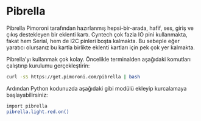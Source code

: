 <!--
---
name: Pibrella
class: board
type: hepsi
formfactor: diğer
manufacturer: Cyntech
description: Hepsi-bir-arada, hafif, ses, giriş ve çıkış destekleyen eklenti kartı.
url: http://pibrella.com
github: https://github.com/pimoroni/pibrella
buy: https://shop.cyntech.co.uk/products/pibrella?variant=581387897
image: 'pibrella.png'
pincount: 26
eeprom: no
pin:
  '7':
    name: Green LED
    direction: output
    active: high
  '11':
    name: Yellow LED
    direction: output
    active: high
  '12':
    name: Buzzer
    direction: output
    active: high
  '13':
    name: Red LED
    direction: output
    active: high
  '15':
    name: Output A
    direction: output
    active: high
  '16':
    name: Output B
    direction: output
    active: high
  '18':
    name: Output C
    direction: output
    active: high
  '19':
    name: Input D
    direction: output
    active: high
  '21':
    name: Input A
    direction: input
    active: high
  '22':
    name: Output D
    direction: output
    active: high
  '23':
    name: Button
    direction: input
    active: high
  '24':
    name: Input C
    direction: input
    active: high
  '26':
    name: Input B
    direction: input
    active: high
-->
# Pibrella

Pibrella Pimoroni tarafından hazırlanmış hepsi-bir-arada, hafif, ses, giriş ve çıkış destekleyen bir eklenti kartı. Cyntech çok fazla IO pini kullanmakta, fakat hem Serial, hem de I2C pinleri boşta kalmakta. Bu sebeple eğer yaratıcı olursanız bu kartla birlikte eklenti kartları için pek çok yer kalmakta.

Pibrella'yı kullanmak çok kolay. Öncelikle terminalden aşağıdaki komutları çalıştırıp kurulumu gerçekleştirin:

```bash
curl -sS https://get.pimoroni.com/pibrella | bash
```

Ardından Python kodunuzda aşağıdaki gibi modülü ekleyip kurcalamaya başlayabilirsiniz:

```bash
import pibrella
pibrella.light.red.on()
```
